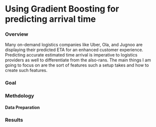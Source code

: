# Using Gradient Boosting for predicting arrival time
### Overview 
Many on-demand logistics companies like Uber, Ola, and Jugnoo are displaying their predicted ETA for an enhanced customer experience. Predicting accurate estimated time arrival is imperative to logistics providers as well to differentiate from the also-rans. The main things I am going to focus on are the sort of features such a setup takes and how to create such features. 


### Goal

### Methdology

#### Data Preparation

### Results
